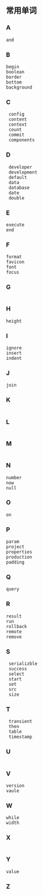 ## 常用单词

### A

```
and

```

### B

```
begin
boolean
border
bottom
background
```

### C

```
 config
 content
 context
 count
 commit
 components
```

### D

```
 developer
 development
 default
 data
 database
 date
 double
```

### E

```
execute
end
```

### F

```
format
favicon
font
focus
```

### G

```

```

### H

```
height
```

### I

```
ignore
insert
indent
```

### J

```
join

```

### K

```

```

### L

```

```

### M

```

```

### N

```
number
now
null
```

### O

```
on

```

### P

```
param
project
properties
production
padding
```

### Q

```
query
```

### R

```
result
run
rollback
remote
remove
```

### S

```
 serializble
 success
 select
 start
 set
 src
 size
```

### T

```
 transient
 then
 table
 timestamp
```

### U

```

```

### V

```
version
vaule
```

### W

```
while
width
```

### X

```

```

### Y

```
value

```

### Z

```

```

